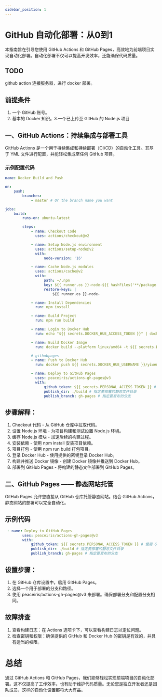 ```yaml
---
sidebar_position: 1
---
```


# GitHub 自动化部署：从0到1

本指南旨在引导您使用 GitHub Actions 和 GitHub Pages，高效地为前端项目实现自动化部署。自动化部署不仅可以提高开发效率，还能确保代码质量。

## TODO

github action 连接服务器，进行 docker 部署。

## 前提条件

1. 一个 GitHub 账号。
2. 基本的 Docker 知识。3.一个已上传至 GitHub 的 Node.js 项目

## 一、GitHub Actions：持续集成与部署工具

GitHub Actions 是一个用于持续集成和持续部署（CI/CD）的自动化工具。其基于 YML 文件进行配置，并能轻松集成至任何 GitHub 项目。

### 示例配置代码

```yml title=".github/workflows/docker-build.yml"
name: Docker Build and Push

on:
    push:
        branches:
            - master # Or the branch name you want

jobs:
    build:
        runs-on: ubuntu-latest

        steps:
            - name: Checkout Code
              uses: actions/checkout@v2

            - name: Setup Node.js environment
              uses: actions/setup-node@v2
              with:
                  node-version: '16'

            - name: Cache Node.js modules
              uses: actions/cache@v2
              with:
                  path: ~/.npm
                  key: ${{ runner.os }}-node-${{ hashFiles('**/package-lock.json') }}
                  restore-keys: |
                      ${{ runner.os }}-node-

            - name: Install Dependencies
              run: npm install

            - name: Build Project
              run: npm run build

            - name: Login to Docker Hub
              run: echo "${{ secrets.DOCKER_HUB_ACCESS_TOKEN }}" | docker login -u "${{ secrets.DOCKER_HUB_USERNAME }}" --password-stdin

            - name: Build Docker Image
              run: docker build --platform linux/amd64 -t ${{ secrets.DOCKER_HUB_USERNAME }}/yiwen-blog-website:latest .

            # githubpages
            - name: Push to Docker Hub
              run: docker push ${{ secrets.DOCKER_HUB_USERNAME }}/yiwen-blog-website:latest

            - name: Deploy to GitHub Pages
              uses: peaceiris/actions-gh-pages@v3
              with:
                  github_token: ${{ secrets.PERSONAL_ACCESS_TOKEN }} # 使用 GitHub Token 授权
                  publish_dir: ./build # 指定要部署的静态文件目录
                  publish_branch: gh-pages # 指定要发布的分支
```

## 步骤解释：

1. Checkout 代码 - 从 GitHub 仓库中拉取代码。
2. 设置 Node.js 环境 - 为项目构建和测试设置 Node.js 环境。
3. 缓存 Node.js 模块 - 加速后续的构建过程。
4. 安装依赖 - 使用 npm install 安装项目依赖。
5. 项目打包 - 使用 npm run build 打包项目。
6. 登录 Docker Hub - 使用提供的密钥登录 Docker Hub。
7. 构建并推送 Docker 镜像 - 创建 Docker 镜像并推送到 Docker Hub。
8. 部署到 GitHub Pages - 将构建的静态文件部署到 GitHub Pages。

## 二、GitHub Pages —— 静态网站托管

GitHub Pages 允许您直接从 GitHub 仓库托管静态网站。结合 GitHub Actions，静态网站的部署可以完全自动化。

## 示例代码

```yml
 - name: Deploy to GitHub Pages
        uses: peaceiris/actions-gh-pages@v3
        with:
            github_token: ${{ secrets.PERSONAL_ACCESS_TOKEN }} # 使用 GitHub Token 授权
            publish_dir: ./build # 指定要部署的静态文件目录
            publish_branch: gh-pages # 指定要发布的分支
```

## 设置步骤：

1. 在 GitHub 仓库设置中，启用 GitHub Pages。
2. 选择一个用于部署的分支和路径。
3. 使用 peaceiris/actions-gh-pages@v3 来部署。确保部署分支和配置分支相同。

## 故障排查

1. 查看构建日志：在 Actions 选项卡下，可以查看构建日志以定位问题。
2. 检查密钥和权限：确保提供的 GitHub 和 Docker Hub 的密钥是有效的，并具有适当的权限。

# 总结

通过 GitHub Actions 和 GitHub Pages，我们能够轻松实现前端项目的自动化部署。这不仅提高了工作效率，也有助于维护代码质量。无论您是独立开发者还是团队成员，这样的自动化设置都将大大有益。
